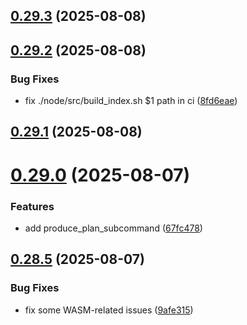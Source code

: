 ## [0.29.3](https://github.com/spaceandtimefdn/sxt-proof-of-sql-sdk/compare/v0.29.2...v0.29.3) (2025-08-08)



## [0.29.2](https://github.com/spaceandtimefdn/sxt-proof-of-sql-sdk/compare/v0.29.1...v0.29.2) (2025-08-08)


### Bug Fixes

* fix ./node/src/build_index.sh $1 path in ci ([8fd6eae](https://github.com/spaceandtimefdn/sxt-proof-of-sql-sdk/commit/8fd6eae0f9faf473beafc15cfcad2bd90db7ae48))



## [0.29.1](https://github.com/spaceandtimefdn/sxt-proof-of-sql-sdk/compare/v0.29.0...v0.29.1) (2025-08-08)



# [0.29.0](https://github.com/spaceandtimefdn/sxt-proof-of-sql-sdk/compare/v0.28.5...v0.29.0) (2025-08-07)


### Features

* add produce_plan_subcommand ([67fc478](https://github.com/spaceandtimefdn/sxt-proof-of-sql-sdk/commit/67fc478dc3de83d44f6193bc963557ee22dd3667))



## [0.28.5](https://github.com/spaceandtimefdn/sxt-proof-of-sql-sdk/compare/v0.28.4...v0.28.5) (2025-08-07)


### Bug Fixes

* fix some WASM-related issues ([9afe315](https://github.com/spaceandtimefdn/sxt-proof-of-sql-sdk/commit/9afe3156d583ebea2c8d5a6db778e1b7944b104f))



